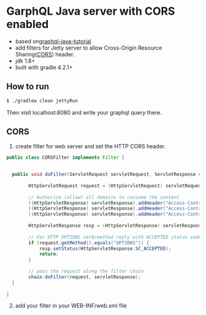# GarphQL Java server with CORS enabled

* based on[graphql-java-tutorial](https://www.howtographql.com/graphql-java/0-introduction/) 
* add filters for Jetty server to allow Cross-Origin Resource Sharing([CORS](https://developer.mozilla.org/en-US/docs/Web/HTTP/CORS)) header.
* jdk 1.8+
* built with gradle 4.2.1+

## How to run
```bash
$ ./gradlew clean jettyRun
```
Then visit localhost:8080 and write your graphql query there.


## CORS
1. create filter for web server and set the HTTP CORS header.
```java
public class CORSFilter implements Filter {

    
  public void doFilter(ServletRequest servletRequest, ServletResponse servletResponse, FilterChain chain) throws IOException, ServletException {
      
        HttpServletRequest request = (HttpServletRequest) servletRequest;
        
        // Authorize (allow) all domains to consume the content
        ((HttpServletResponse) servletResponse).addHeader("Access-Control-Allow-Origin", "*");
        ((HttpServletResponse) servletResponse).addHeader("Access-Control-Allow-Methods","GET, OPTIONS, HEAD, PUT, POST");
        ((HttpServletResponse) servletResponse).addHeader("Access-Control-Allow-Headers", "Content-Type, token, Access-Control-Allow-Headers, Authorization, X-Requested-With");
        
        HttpServletResponse resp = (HttpServletResponse) servletResponse;
        
        // For HTTP OPTIONS verb/method reply with ACCEPTED status code -- per CORS handshake
        if (request.getMethod().equals("OPTIONS")) {
            resp.setStatus(HttpServletResponse.SC_ACCEPTED);
            return;
        }
        
        // pass the request along the filter chain
        chain.doFilter(request, servletResponse);
  }
    
}
```
2. add your filter in your WEB-INF/web.xml file